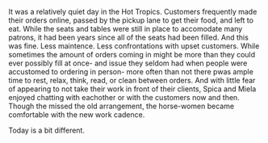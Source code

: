 It was a relatively quiet day in the Hot Tropics. Customers frequently made their orders online, passed by the pickup lane to get their food, and left to eat. While the seats and tables were still in place to accomodate many patrons, it had been years since all of the seats had been filled. And this was fine. Less maintence. Less confrontations with upset customers. While sometimes the amount of orders coming in might be more than they could ever possibly fill at once- and issue they seldom had when people were accustomed to ordering in person- more often than not there pwas ample time to rest, relax, think, read, or clean between orders. And with little fear of appearing to not take their work in front of their clients, Spica and Miela enjoyed chatting with eachother or with the customers now and then. Though the missed the old arrangement, the horse-women became comfortable with the new work cadence.

Today is a bit different. 